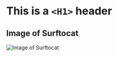 # This is a `<H1>` header

## Image of Surftocat
![Image of Surftocat](https://octodex.github.com/images/surftocat.png)
